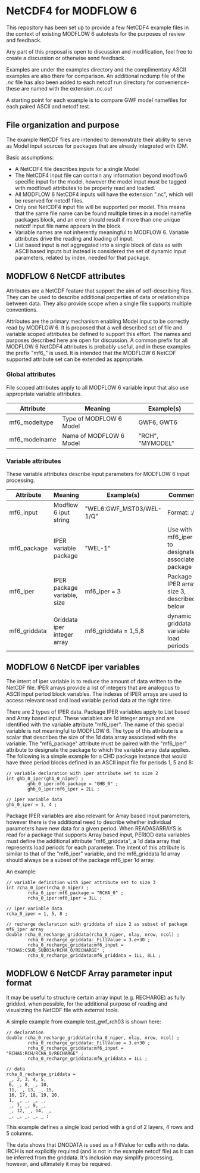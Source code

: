NetCDF4 for MODFLOW 6
=====================

This repository has been set up to provide a few NetCDF4 example files
in the context of existing MODFLOW 6 autotests for the purposes of review
and feedback.

Any part of this proposal is open to discussion and modification, feel
free to create a discussion or otherwise send feedback.

Examples are under the examples directory and the complimentary ASCII
examples are also there for comparison.  An additional ncdump file of
the *.nc* file has also been added to each netcdf run directory for
convenience- these are named with the extension *.nc.out*

A starting point for each example is to compare GWF model namefiles
for each paired ASCII and netcdf test.

File organization and purpose
-----------------------------

The example NetCDF files are intended to demonstrate their ability
to serve as Model input sources for packages that are already integrated
with IDM.

Basic assumptions:
* A NetCDF4 file describes inputs for a single Model
* The NetCDF4 input file can contain any information beyond modflow6
  specific input for the model, however the model input must
  be tagged with modflow6 attributes to be properly read and loaded.
* All MODFLOW 6 NetCDF4 inputs will have the extension ".nc", which
  will be reserved for netcdf files.
* Only one NetCDF4 input file will be supported per model.  This
  means that the same file name can be found multiple times in a model
  namefile packages block, and an error should result if more than one
  unique netcdf input file name appears in the block.
* Variable names are not inherently meaningful to MODFLOW 6.  Variable
  attributes drive the reading and loading of input.
* List based input is not aggregated into a single block of data as
  with ASCII based inputs but instead is considered the set of dynamic
  input parameters, related by index, needed for that package.

MODFLOW 6 NetCDF attributes
---------------------------

Attributes are a NetCDF feature that support the aim of self-describing
files.  They can be used to describe additional properties of data or
relationships between data.  They also provide scope when a single file
supports multiple conventions.

Attributes are the primary mechanism enabling Model input to be correctly
read by MODFLOW 6. It is proposed that a well described set of file and
variable scoped attributes be defined to support this effort.  The names
and purposes described here are open for discussion. A common prefix for
all MODFLOW 6 NetCDF4 attributes is probably useful, and in these examples
the prefix "mf6_" is used.  It is intended that the MODFLOW 6 NetCDF
supported attribute set can be extended as appropriate.

### Global attributes

File scoped attributes apply to all MODFLOW 6 variable input that also
use appropriate variable attributes.

| Attribute             |           Meaning             |     Example(s)         |
|-----------------------|-------------------------------|------------------------|
| mf6_modeltype    | Type of MODFLOW 6 Model       | GWF6, GWT6             |
| mf6_modelname    | Name of MODFLOW 6 Model       | "RCH", "MYMODEL"       |

### Variable attributes

These variable attributes describe input parameters for MODFLOW 6 input
processing.

| Attribute             |           Meaning             |     Example(s)              |        Comment
|-----------------------|-------------------------------|-----------------------------|-------------------------------------
| mf6_input             | Modflow 6 iput string         | "WEL6:GWF_MST03/WEL-1/Q"    | Format: <FTYPE>:<COMPONENT-NAME>/<SUBCOMPONENT-NAME>/<TAG>
| mf6_package           | IPER variable package         | "WEL-1"                     | Use with mf6_iper to designate associated package
| mf6_iper              | IPER package variable, size   | mf6_iper = 3                | Package IPER array size 3, described below
| mf6_griddata          | Griddata iper integer array   | mf6_griddata = 1,5,8        | dynamic griddata variable load periods


MODFLOW 6 NetCDF iper variables
-------------------------------

The intent of iper variable is to reduce the amount of data written to the
NetCDF file.  IPER arrays provide a list of integers that are analogous to
ASCII input period block variables. The indexes of IPER arrays are used to
access relevant read and load variable period data at the right time.

There are 2 types of IPER data. Package IPER variables apply to List based
and Array based input.  These variables are 1d integer arrays and are identified
with the variable attribute "mf6_iper".  The name of this special variable
is not meaningful to MODFLOW 6.  The type of this attribute is a scalar that
describes the size of the 1d data array associated with the variable.  The
"mf6_package" attribute must be paired with the "mf6_iper" attribute to
designate the package to which the variable array data applies.  The
following is a simple example for a CHD package instance that would have three
period blocks defined in an ASCII input file for periods 1, 5 and 8:

```
// variable declaration with iper attribute set to size 2
int ghb_0_iper(ghb_0_niper) ;
        ghb_0_iper:mf6_package = "GHB_0" ;
        ghb_0_iper:mf6_iper = 2LL ;

// iper variable data
ghb_0_iper = 1, 4 ;
```

Package IPER variables are also relevant for Array based input parameters,
however there is the additional need to describe whether individual parameters
have new data for a given period.  When READASARRAYS is read for a package
that supports Array based input, PERIOD data variables must define
the additional attribute "mf6_griddata", a 1d data array that represents load
periods for each parameter. The intent of this attribute is similar to that of
the "mf6_iper" variable, and the mf6_griddata 1d array should always be a subset
of the package mf6_iper 1d array.

An example:
```
// variable definition with iper attribute set to size 3
int rcha_0_iper(rcha_0_niper) ;
        rcha_0_iper:mf6_package = "RCHA_0" ;
        rcha_0_iper:mf6_iper = 3LL ;

// iper variable data
rcha_0_iper = 1, 5, 8 ;

// recharge declaration with griddata of size 2 as subset of package mf6_iper array
double rcha_0_recharge_griddata(rcha_0_niper, nlay, nrow, ncol) ;
        rcha_0_recharge_griddata:_FillValue = 3.e+30 ;
        rcha_0_recharge_griddata:mf6_input = "RCHA6:CSUB_SUB03A/RCHA_0/RECHARGE" ;
        rcha_0_recharge_griddata:mf6_griddata = 1LL, 8LL ;
```

MODFLOW 6 NetCDF Array parameter input format
---------------------------------------------

It may be useful to structure certain array input (e.g. RECHARGE) as
fully gridded, when possible, for the additional purpose of reading and
visualizing the NetCDF file with external tools.

A simple example from example test_gwf_rch03 is shown here:
```
// declaration
double rcha_0_recharge_griddata(rcha_0_niper, nlay, nrow, ncol) ;
        rcha_0_recharge_griddata:_FillValue = 3.e+30 ;
        rcha_0_recharge_griddata:mf6_input = "RCHA6:RCH/RCHA_0/RECHARGE" ;
        rcha_0_recharge_griddata:mf6_griddata = 1LL ;

// data
rcha_0_recharge_griddata =
 _, 2, 3, 4, 5,
 6, _, 8, _, 10,
 11, _, 13, _, 15,
 16, 17, 18, 19, 20,
 1, _, _, _, _,
 _, 7, _, 9, _,
 _, 12, _, 14, _,
 _, _, _, _, _ ;
```

This example defines a single load period with a grid of 2 layers, 4 rows and 5 columns.

The data shows that DNODATA is used as a FillValue for cells
with no data.  IRCH is not explicitly required (and is not
in the example netcdf file) as it can be inferred from the
griddata.  It's inclusion may simplify processing, however, and
ultimately it may be required.
